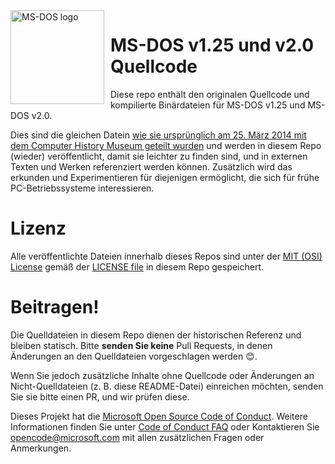 <img width="150" height="150" align="left" style="float: left; margin: 0 10px 0 0;" alt="MS-DOS logo" src="https://github.com/Microsoft/MS-DOS/blob/master/msdos-logo.png">   

# MS-DOS v1.25 und v2.0 Quellcode
Diese repo enthält den originalen Quellcode und kompilierte Binärdateien für MS-DOS v1.25 und MS-DOS v2.0.

Dies sind die gleichen Datein [wie sie ursprünglich am 25. März 2014 mit dem Computer History Museum geteilt wurden]( http://www.computerhistory.org/atchm/microsoft-ms-dos-early-source-code/) und werden in diesem Repo (wieder) veröffentlicht, damit sie leichter zu finden sind, und in externen Texten und Werken referenziert werden können. Zusätzlich wird das erkunden und Experimentieren für diejenigen ermöglicht, die sich für frühe PC-Betriebssysteme interessieren.

# Lizenz
Alle veröffentlichte Dateien innerhalb dieses Repos sind unter der [MIT (OSI) License]( https://en.wikipedia.org/wiki/MIT_License) gemäß der [LICENSE file](https://github.com/Microsoft/MS-DOS/blob/master/LICENSE.md) in diesem Repo gespeichert.

# Beitragen!
Die Quelldateien in diesem Repo dienen der historischen Referenz und bleiben statisch. Bitte **senden Sie keine** Pull Requests, in denen Änderungen an den Quelldateien vorgeschlagen werden 😊.  

Wenn Sie jedoch zusätzliche Inhalte ohne Quellcode oder Änderungen an Nicht-Quelldateien (z. B. diese README-Datei) einreichen möchten, senden Sie sie bitte einen PR, und wir prüfen diese.

Dieses Projekt hat die [Microsoft Open Source Code of Conduct](https://opensource.microsoft.com/codeofconduct/).  Weitere Informationen finden Sie unter [Code of Conduct FAQ](https://opensource.microsoft.com/codeofconduct/faq/) oder Kontaktieren Sie [opencode@microsoft.com](mailto:opencode@microsoft.com) mit allen zusätzlichen Fragen oder Anmerkungen.
